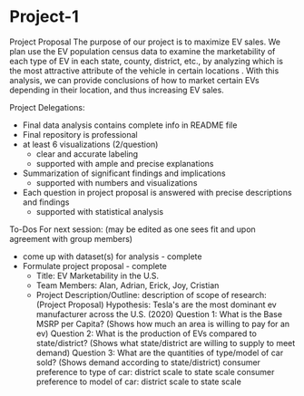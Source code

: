 # Project-1
Project Proposal
The purpose of our project is to maximize EV sales. We plan use the EV population census data to examine the marketability of each type of EV in each state, county, district, etc., by analyzing which is the most attractive attribute of the vehicle in certain locations . With this analysis, we can provide conclusions of how to market certain EVs depending in their location, and thus increasing EV sales. 

Project Delegations:
- Final data analysis contains complete info in README file
- Final repository is professional
- at least 6 visualizations (2/question)
	- clear and accurate labeling
	- supported with ample and precise explanations
- Summarization of significant findings and implications
	- supported with numbers and visualizations
- Each question in project proposal is answered with precise descriptions and findings
	- supported with statistical analysis

To-Dos For next session: (may be edited as one sees fit and upon agreement with group members)
- come up with dataset(s) for analysis - complete
- Formulate project proposal - complete
	- Title: EV Marketability in the U.S.
	- Team Members: Alan, Adrian, Erick, Joy, Cristian
	- Project Description/Outline:
      description of scope of research: (Project Proposal)
	    Hypothesis: Tesla's are the most dominant ev manufacturer across the U.S. (2020)
		  Question 1: What is the Base MSRP per Capita? (Shows how much an area is willing to pay for an ev)
      Question 2: What is the production of EVs compared to state/district? (Shows what state/district are willing to supply to meet demand)
      Question 3: What are the quantities of type/model of car sold? (Shows demand according to state/district)
	      consumer preference to type of car: district scale to state scale
		    consumer preference to model of car: district scale to state scale
